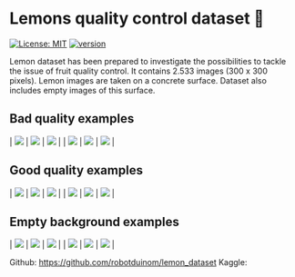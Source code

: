 # Lemons quality control dataset :lemon:
[![License: MIT](https://img.shields.io/badge/License-MIT-yellow.svg)](https://opensource.org/licenses/MIT)
[![version](https://img.shields.io/badge/version-1.0.0-yellow.svg)](https://semver.org)

Lemon dataset has been prepared to investigate the possibilities to tackle the issue of fruit quality control. It contains 2.533 images (300 x 300 pixels). Lemon images are taken on a concrete surface. Dataset also includes empty images of this surface.

## Bad quality examples
| ![](docs/examples/good_quality/good_quality_76.jpg) | ![](docs/examples/good_quality/good_quality_214.jpg) | ![](docs/examples/good_quality/good_quality_437.jpg) |
| ![](docs/examples/good_quality/good_quality_457.jpg) | ![](docs/examples/good_quality/good_quality_585.jpg) | ![](docs/examples/good_quality/good_quality_967.jpg) |

## Good quality examples
| ![](docs/examples/bad_quality/bad_quality_8.jpg) | ![](docs/examples/bad_quality/bad_quality_945.jpg) | ![](docs/examples/bad_quality/bad_quality_375.jpg) |
| ![](docs/examples/bad_quality/bad_quality_487.jpg) | ![](docs/examples/bad_quality/bad_quality_712.jpg) | ![](docs/examples/bad_quality/bad_quality_866.jpg) |         

## Empty background examples
| ![](docs/examples/empty_background/empty_background_2.jpg) | ![](docs/examples/empty_background/empty_background_37.jpg) | ![](docs/examples/empty_background/empty_background_329.jpg) |
| ![](docs/examples/empty_background/empty_background_383.jpg) | ![](docs/examples/empty_background/empty_background_385.jpg) | ![](docs/examples/empty_background/empty_background_425.jpg) |


Github: https://github.com/robotduinom/lemon_dataset 
Kaggle:                       


